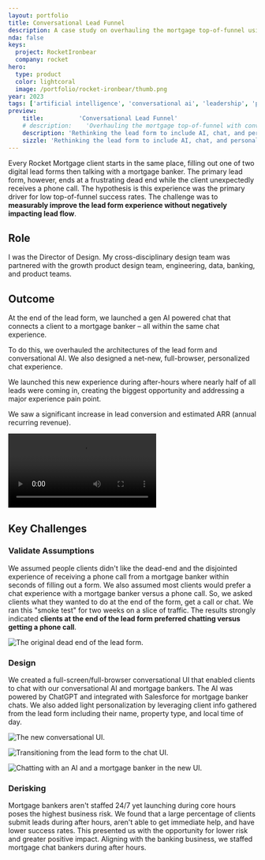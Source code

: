 ```yaml
---
layout: portfolio
title: Conversational Lead Funnel
description: A case study on overhauling the mortgage top-of-funnel using conversational AI.
nda: false
keys:
  project: RocketIronbear
  company: rocket
hero:
  type: product
  color: lightcoral
  image: /portfolio/rocket-ironbear/thumb.png
year: 2023
tags: ['artificial intelligence', 'conversational ai', 'leadership', 'personalization', 'product design', '0-to-1']
preview:
    title:          'Conversational Lead Funnel'
    # description:    'Overhauling the mortgage top-of-funnel with conversational AI.'
    description: 'Rethinking the lead form to include AI, chat, and personalization. Significantly improving the experience and directly increasing lead conversion and revenue.'
    sizzle: 'Rethinking the lead form to include AI, chat, and personalization. Significantly improving the experience and directly increasing lead conversion and revenue.'
---
```


Every Rocket Mortgage client starts in the same place, filling out one of two digital lead forms then talking with a mortgage banker. The primary lead form, however, ends at a frustrating dead end while the client unexpectedly receives a phone call. The hypothesis is this experience was the primary driver for low top-of-funnel success rates. The challenge was to **measurably improve the lead form experience without negatively impacting lead flow**.

## Role
I was the Director of Design. My cross-disciplinary design team was partnered with the growth product design team, engineering, data, banking, and product teams.

## Outcome
At the end of the lead form, we launched a gen AI powered chat that connects a client to a mortgage banker – all within the same chat experience.

To do this, we overhauled the architectures of the lead form and conversational AI. We also designed a net-new, full-browser, personalized chat experience.

We launched this new experience during after-hours where nearly half of all leads were coming in, creating the biggest opportunity and addressing a major experience pain point.

We saw a significant increase in lead conversion and estimated ARR (annual recurring revenue).

<!-- We increased Rocket Mortgage's client experience scores and mortgage lead success KPIs by launching a new full-browser, generative AI & human-agent chat experience at the end of the primary digital lead form. This product also overhauled the conversational AI architectural foundation establishing a more robust and centralized conversational AI API. -->

<Video src="https://www.youtube.com/embed/9BHhCdaoqZ8"></Video>

## Key Challenges

### Validate Assumptions
We assumed people clients didn't like the dead-end and the disjointed experience of receiving a phone call from a mortgage banker within seconds of filling out a form. We also assumed most clients would prefer a chat experience with a mortgage banker versus a phone call. So, we asked clients what they wanted to do at the end of the form, get a call or chat. We ran this "smoke test" for two weeks on a slice of traffic. The results strongly indicated **clients at the end of the lead form preferred chatting versus getting a phone call**.

![The original dead end of the lead form.](/portfolio/rocket-ironbear/dead-end.png)

### Design
We created a full-screen/full-browser conversational UI that enabled clients to chat with our conversational AI and mortgage bankers. The AI was powered by ChatGPT and integrated with Salesforce for mortgage banker chats. We also added light personalization by leveraging client info gathered from the lead form including their name, property type, and local time of day.

![The new conversational UI.](/portfolio/rocket-ironbear/design.png)

<div :class="$style.columns">

  ![Transitioning from the lead form to the chat UI.](/portfolio/rocket-ironbear/animation.gif)
  
  ![Chatting with an AI and a mortgage banker in the new UI.](/portfolio/rocket-ironbear/chat.gif)

</div>

### Derisking
Mortgage bankers aren't staffed 24/7 yet launching during core hours poses the highest business risk. We found that a large percentage of clients submit leads during after hours, aren't able to get immediate help, and have lower success rates. This presented us with the opportunity for lower risk and greater positive impact. Aligning with the banking business, we staffed mortgage chat bankers during after hours.

<!-- ![Launch night – design, product, engineering, data, and business all in one room.](/portfolio/rocket-ironbear/photo.jpg) -->

<style module>
  .columns {
    display: grid;
    grid-auto-rows: 1fr;
    grid-template-columns: repeat(auto-fit, minmax(30%, 1fr));
    grid-gap: 3.5rem 1.5rem;

    /* max-width: xsmall screen */
    @media all and (max-width: 600px) { display: block; }
  }
</style>